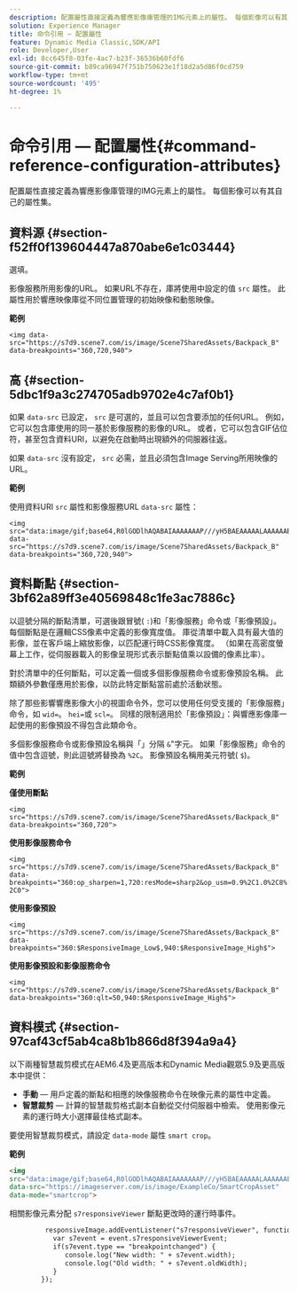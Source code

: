 ```yaml
---
description: 配置屬性直接定義為響應影像庫管理的IMG元素上的屬性。 每個影像可以有其自己的屬性集。
solution: Experience Manager
title: 命令引用 — 配置屬性
feature: Dynamic Media Classic,SDK/API
role: Developer,User
exl-id: 8cc645f8-03fe-4ac7-b23f-36536b60fdf6
source-git-commit: b89ca96947f751b750623e1f18d2a5d86f0cd759
workflow-type: tm+mt
source-wordcount: '495'
ht-degree: 1%

---
```


# 命令引用 — 配置屬性{#command-reference-configuration-attributes}

配置屬性直接定義為響應影像庫管理的IMG元素上的屬性。 每個影像可以有其自己的屬性集。

## 資料源 {#section-f52ff0f139604447a870abe6e1c03444}

選填。

影像服務所用影像的URL。 如果URL不存在，庫將使用中設定的值 `src` 屬性。 此屬性用於響應映像庫從不同位置管理的初始映像和動態映像。

**範例**

```
<img data-src="https://s7d9.scene7.com/is/image/Scene7SharedAssets/Backpack_B" data-breakpoints="360,720,940">
```

## 高 {#section-5dbc1f9a3c274705adb9702e4c7af0b1}

如果 `data-src` 已設定， `src` 是可選的，並且可以包含要添加的任何URL。 例如，它可以包含庫使用的同一基於影像服務的影像的URL。 或者，它可以包含GIF佔位符，甚至包含資料URI，以避免在啟動時出現額外的伺服器往返。

如果 `data-src` 沒有設定， `src` 必需，並且必須包含Image Serving所用映像的URL。

**範例**

使用資料URI `src` 屬性和影像服務URL `data-src` 屬性：

```
<img src="data:image/gif;base64,R0lGODlhAQABAIAAAAAAAP///yH5BAEAAAAALAAAAAABAAEAAAIBRAA7" data-src="https://s7d9.scene7.com/is/image/Scene7SharedAssets/Backpack_B" data-breakpoints="360,720,940">
```

## 資料斷點 {#section-3bf62a89ff3e40569848c1fe3ac7886c}

以逗號分隔的斷點清單，可選後跟冒號( `:`)和「影像服務」命令或「影像預設」。 每個斷點是在邏輯CSS像素中定義的影像寬度值。 庫從清單中載入具有最大值的影像，並在客戶端上縮放影像，以匹配運行時CSS影像寬度。 （如果在高密度螢幕上工作，從伺服器載入的影像呈現形式表示斷點值乘以設備的像素比率）。

對於清單中的任何斷點，可以定義一個或多個影像服務命令或影像預設名稱。 此類額外參數僅應用於影像，以防此特定斷點當前處於活動狀態。

除了那些影響響應影像大小的視圖命令外，您可以使用任何受支援的「影像服務」命令，如 `wid=`。 `hei=`或 `scl=`。 同樣的限制適用於「影像預設」：與響應影像庫一起使用的影像預設不得包含此類命令。

多個影像服務命令或影像預設名稱與「」分隔 `&`&quot;字元。 如果「影像服務」命令的值中包含逗號，則此逗號將替換為 `%2C`。 影像預設名稱用美元符號( `$`)。

**範例**

**僅使用斷點**

`<img src="https://s7d9.scene7.com/is/image/Scene7SharedAssets/Backpack_B" data-breakpoints="360,720">`

**使用影像服務命令**

`<img src="https://s7d9.scene7.com/is/image/Scene7SharedAssets/Backpack_B" data-breakpoints="360:op_sharpen=1,720:resMode=sharp2&op_usm=0.9%2C1.0%2C8%2C0">`

**使用影像預設**

`<img src="https://s7d9.scene7.com/is/image/Scene7SharedAssets/Backpack_B" data-breakpoints="360:$ResponsiveImage_Low$,940:$ResponsiveImage_High$">`

**使用影像預設和影像服務命令**

`<img src="https://s7d9.scene7.com/is/image/Scene7SharedAssets/Backpack_B" data-breakpoints="360:qlt=50,940:$ResponsiveImage_High$">`

## 資料模式 {#section-97caf43cf5ab4ca8b1b866d8f394a9a4}

以下兩種智慧裁剪模式在AEM6.4及更高版本和Dynamic Media觀眾5.9及更高版本中提供：

* **手動**  — 用戶定義的斷點和相應的映像服務命令在映像元素的屬性中定義。
* **智慧裁剪**  — 計算的智慧裁剪格式副本自動從交付伺服器中檢索。 使用影像元素的運行時大小選擇最佳格式副本。

要使用智慧裁剪模式，請設定 `data-mode` 屬性 `smart crop`。

**範例**

```html {.line-numbers}
<img 
src="data:image/gif;base64,R0lGODlhAQABAIAAAAAAAP///yH5BAEAAAAALAAAAAABAAEAAAIBRAA7" 
data-src="https://imageserver.com/is/image/ExampleCo/SmartCropAsset" 
data-mode="smartcrop">
```

相關影像元素分配 `s7responsiveViewer` 斷點更改時的運行時事件。

```html {.line-numbers}
         responsiveImage.addEventListener("s7responsiveViewer", function (event) { 
           var s7event = event.s7responsiveViewerEvent; 
           if(s7event.type == "breakpointchanged") { 
              console.log("New width: " + s7event.width); 
              console.log("Old width: " + s7event.oldWidth); 
           } 
        });
```
